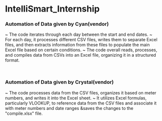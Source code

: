 # IntelliSmart_Internship

<h3>Automation of Data given by Cyan(vendor)</h3>
<p>~ The code iterates through each day between the start and end dates.
~ For each day, it processes different CSV files, writes them to separate Excel files, and then extracts information from these files to populate the main Excel file based on certain conditions.
~ The code overall reads, processes, and compiles data from CSVs into an Excel file, organizing it in a structured format.</p><br>
<h3>Automation of Data given by Crystal(vendor)</h3>
~ The code processes data from the CSV files, organizes it based on meter numbers, and writes it into the Excel sheet.
~ It utilizes Excel formulas, particularly VLOOKUP, to reference data from the CSV files and associate it with meter numbers and date ranges &saves the changes to the "compile.xlsx" file.
